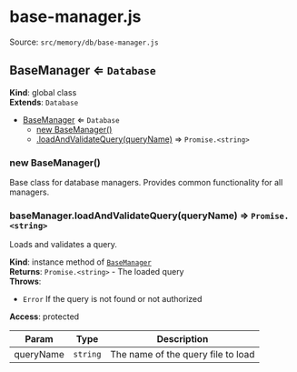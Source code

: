 # base-manager.js

Source: `src/memory/db/base-manager.js`

<a name="BaseManager"></a>

## BaseManager ⇐ <code>Database</code>

**Kind**: global class  
**Extends**: <code>Database</code>

- [BaseManager](#BaseManager) ⇐ <code>Database</code>
  - [new BaseManager()](#new_BaseManager_new)
  - [.loadAndValidateQuery(queryName)](#BaseManager+loadAndValidateQuery) ⇒ <code>Promise.&lt;string&gt;</code>

<a name="new_BaseManager_new"></a>

### new BaseManager()

Base class for database managers.
Provides common functionality for all managers.

<a name="BaseManager+loadAndValidateQuery"></a>

### baseManager.loadAndValidateQuery(queryName) ⇒ <code>Promise.&lt;string&gt;</code>

Loads and validates a query.

**Kind**: instance method of [<code>BaseManager</code>](#BaseManager)  
**Returns**: <code>Promise.&lt;string&gt;</code> - The loaded query  
**Throws**:

- <code>Error</code> If the query is not found or not authorized

**Access**: protected

| Param     | Type                | Description                        |
| --------- | ------------------- | ---------------------------------- |
| queryName | <code>string</code> | The name of the query file to load |
